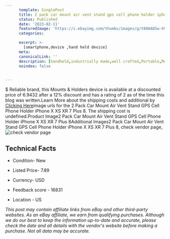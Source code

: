 ```yaml
---
      template: SinglePost
      title: 2 pack car mount air vent stand gps cell phone holder iphone x xs xr 7 plus 8
      status: Published
      date: '2023-02-11'
      featuredImage: 'https://i.ebayimg.com/thumbs/images/g/t00AAOSw-hVdBU~s/s-l225.jpg'
      categories: 

      excerpt: >-
        [smartphone,device ,hand held device]
      meta:
      canonicalLink: ''
      description: [handheld,industrially made,well crafted,Portable,Mobile,Compact,Convenient,Lightweight,Maneuverable,Man-portable,Miniature,Carriable,Hand-held,Light,Holdable,Transportable,Mobile device,Pocket-sized,On-the-go,Wireless,Cordless,Compact size,Convenient size, smartphone,device ,hand held device]
      noindex: false

        
---
```

$
    Reliable brand, this Mounts & Holders device is available at a discounted price of 6.9432 after a 12% discount and has a rating of 2 as of the time this blog was written.Learn More about the shipping costs and additional by [Clicking Here](https://www.ebay.com/itm/263433850967?hash=item3d55e19057%3Ag%3At00AAOSw-hVdBU%7Es&amdata=enc%3AAQAHAAAA4KAZ1Q6PktdWgof34Jz0wByELbZHvWgfZHtNzA6obKzu4G2W1zgg5u7276LNeUtytV5E%2BHcKNmL4wOtAt5lJ8kswjtgZmNtQDvWnZJoXyAX62sOngwm%2BPrfa%2Bqa7m%2B1jNSlq6TDZXJAX8lH67OHE2c4Kfy%2BQriQ0V7bB7OeCl9ED3OOaN9eMdi2GOEzn7AgjG5JtwCUw1EP3svgmVYDWyltz4b2bWMtsJNk3eIZfZ0zaY5y4quRmdousgj5O4M%2B3IzZwGSmOTMMpcBdHkKkYRN2CQlymjv1xj06sFM%2FHDC2R&mkevt=1&mkcid=1&mkrid=711-53200-19255-0&campid=%253CePNCampaignId%253E&customid=%253CreferenceId%253E&toolid=10049)image urls for the 2 Pack Car Mount Air Vent Stand GPS Cell Phone Holder iPhone X XS XR  7 Plus 8. The shipping cost is undefined.Product Image2 Pack Car Mount Air Vent Stand GPS Cell Phone Holder iPhone X XS XR  7 Plus 8Additional Images2 Pack Car Mount Air Vent Stand GPS Cell Phone Holder iPhone X XS XR  7 Plus 8, check vendor page, ![check vendor page](https://origin-galleryplus.ebayimg.com/ws/web/263433850967_2_0_1/225x225.jpg,https://origin-galleryplus.ebayimg.com/ws/web/263433850967_3_0_1/225x225.jpg,https://origin-galleryplus.ebayimg.com/ws/web/263433850967_4_0_1/225x225.jpg,https://origin-galleryplus.ebayimg.com/ws/web/263433850967_5_0_1/225x225.jpg,https://origin-galleryplus.ebayimg.com/ws/web/263433850967_6_0_1/225x225.jpg,https://origin-galleryplus.ebayimg.com/ws/web/263433850967_7_0_1/225x225.jpg,https://origin-galleryplus.ebayimg.com/ws/web/263433850967_8_0_1/225x225.jpg)
    
    

 ## Technical Facts 



     
      

 - Condition- New 


      

 - Listed Price- 7.89 


      

 - Currency- USD 


      

 - Feedback score - 16831 


      

 - Location - US 


      
      

 *_This post may contain affiliate links from eBay and other third-party websites. As an eBay affiliate, we earn from qualifying purchases. Although we do our best to keep the information up-to-date and accurate, please check the date and all details with the vendor's website before making a purchase. Not all data may be accurate._*



    
    
    
    
    